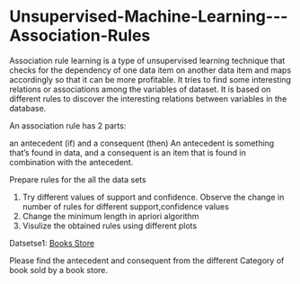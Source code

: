 # Unsupervised-Machine-Learning---Association-Rules
Association rule learning is a type of unsupervised learning technique that checks for the dependency of one data item on another data item and maps accordingly so that it can be more profitable. It tries to find some interesting relations or associations among the variables of dataset. It is based on different rules to discover the interesting relations between variables in the database.

An association rule has 2 parts:

an antecedent (if) and
a consequent (then)
An antecedent is something that’s found in data, and a consequent is an item that is found in combination with the antecedent. 

Prepare rules for the all the data sets 
1) Try different values of support and confidence. Observe the change in number of rules for different support,confidence values
2) Change the minimum length in apriori algorithm
3) Visulize the obtained rules using different plots 

Datsetse1: [Books Store](https://github.com/D4Danny/Association-Rule-Mining/blob/main/Association%20Rules%20for%20BOOKS.ipynb)


Please find the antecedent and consequent from the different Category of book sold by a book store.


